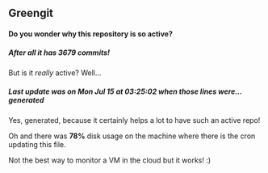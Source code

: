 ## Greengit

#### Do you wonder why this repository is so active?

##### After all it has 3679 commits!

But is it *really* active? Well...

##### Last update was on Mon Jul 15 at 03:25:02 when those lines were... generated

Yes, generated, because it certainly helps a lot to have such an active repo!

Oh and there was **78%** disk usage on the machine
where there is the cron updating this file.

Not the best way to monitor a VM in the cloud but it works! :)
